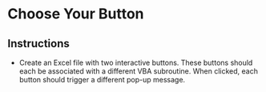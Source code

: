 # Choose Your Button

## Instructions

* Create an Excel file with two interactive buttons. These buttons should each be associated with a different VBA subroutine. When clicked, each button should trigger a different pop-up message.


